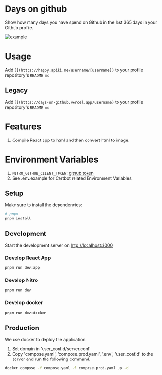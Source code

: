 # Days on github

Show how many days you have spend on Github in the last 365 days in your Github profile.

![example](https://github.com/PikiLee/days-on-github/assets/37203836/81f370f6-aea2-437c-93f5-eaf685cc0d8b)

# Usage

Add `[](https://happy.apiki.me/username/[username])` to your profile repository's `README.md`

## Legacy
Add `[](https://days-on-github.vercel.app/username)` to your profile repository's `README.md`

# Features
1. Compile React app to html and then convert html to image.

# Environment Variables

1. `NITRO_GITHUB_CLIENT_TOKEN`: [github token](https://github.com/settings/tokens?type=beta)
2. See .env.example for Certbot related Environment Variables

## Setup

Make sure to install the dependencies:

```bash
# pnpm
pnpm install
```

## Development
Start the development server on <http://localhost:3000>

### Develop React App
```bash
pnpm run dev:app
```

### Develop Nitro
```bash
pnpm run dev
```

### Develop docker
```bash
pnpm run dev:docker
```

## Production
We use docker to deploy the application

1. Set domain in 'user_conf.d/server.conf'
2. Copy 'compose.yaml', 'compose.prod.yaml', '.env', 'user_conf.d' to the server and run the following command.

```bash
docker compose -f compose.yaml -f compose.prod.yaml up -d
```
